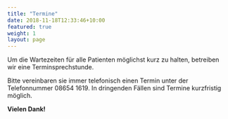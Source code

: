 ```yaml
---
title: "Termine"
date: 2018-11-18T12:33:46+10:00
featured: true
weight: 1
layout: page
---
```


Um die Wartezeiten für alle Patienten möglichst kurz zu halten, betreiben wir eine Terminsprechstunde. 

Bitte vereinbaren sie immer telefonisch einen Termin unter der Telefonnummer 08654 1619.
In dringenden Fällen sind Termine kurzfristig möglich.


**Vielen Dank!**
